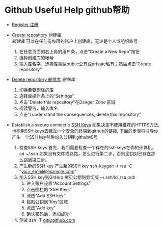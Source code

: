 Github Useful Help github帮助
=========================

* [Register 注册](https://github.com/users)

* [Create repository 创建库](https://help.github.com/articles/creating-a-new-repository)	
*新建库*
可以在任何有权限的账户上创建库，无论是个人或组织帐号
	1. 在任意页面的右上角的用户条，点击“Create a New Repo"按钮
	2. 选择创建库的帐号
	3. 输入库名字，选择库类型public公有或private私有；然后点击“Create repository”

* [Delete repository 删除库](https://help.github.com/articles/deleting-a-repository)
*删除库*
	1. 切换至要删除的库
	2. 选择库操作条上的“Settings”
	3. 点击“Delete this repository”在Danger Zone 区域
	4. 阅读警告，输入库名
	5. 点击“I understand the consequences, delete this repository”

* Establish a secure connectio
	[SSH Keys](https://help.github.com/articles/generating-ssh-keys)
	如果决定不使用推荐的HTTPS方法,也能用SSH keys去建立一个安全的终端到github的链接,
	下面的步骤将引导你产生一个SSH key然后加入公钥到github帐号
	1. 检查SSH keys
	首先，我们需要检查一个存在的ssh keys在你的计算机。
	cd ~/.ssh
	如果没有文件或路路，那么进行第二步，否则密钥对已存在那么跳到第三步。
	2. 产生新的SSH key
	产生新的SSH key
	ssh-keygen -t rsa -C "your_email@example.com"
	3. 加入SSH key到GitHub
	拷贝公钥到剪切版 ~/.ssh/id_rsa.pub
		1. 进入账户设置“Account Settings”
		2. 点击侧栏的“SSH Keys”
		3. 点击“Add SSH key”
		4. 黏贴公钥到“Key”区域
		5. 点击“Add key”
		6. 确认密码后，添加成功
	4. 测试
	ssh -T git@github.com
